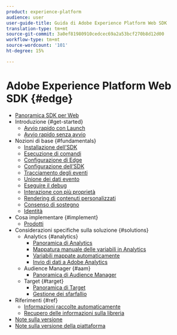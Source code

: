```yaml
---
product: experience-platform
audience: user
user-guide-title: Guida di Adobe Experience Platform Web SDK
translation-type: tm+mt
source-git-commit: 3a0ef81980910cedcec69a2a53bcf270b8d12d00
workflow-type: tm+mt
source-wordcount: '101'
ht-degree: 15%

---
```



# Adobe Experience Platform Web SDK {#edge}

* [Panoramica SDK per Web](home.md)
* Introduzione {#get-started}
   * [Avvio rapido con Launch](getting-started/quick-start-with-launch.md)
   * [Avvio rapido senza avvio](getting-started/quick-start-without-launch.md)
* Nozioni di base {#fundamentals}
   * [Installazione dell’SDK](fundamentals/installing-the-sdk.md)
   * [Esecuzione di comandi](fundamentals/executing-commands.md)
   * [Configurazione di Edge](fundamentals/edge-configuration.md)
   * [Configurazione dell’SDK](fundamentals/configuring-the-sdk.md)
   * [Tracciamento degli eventi](fundamentals/tracking-events.md)
   * [Unione dei dati evento](fundamentals/merging-event-data.md)
   * [Eseguire il debug](fundamentals/debugging.md)
   * [Interazione con più proprietà](fundamentals/interacting-with-multiple-properties.md)
   * [Rendering di contenuti personalizzati](fundamentals/rendering-personalization-content.md)
   * [Consenso di sostegno](fundamentals/supporting-consent.md)
   * [Identità](fundamentals/identity.md)
* Cosa implementare {#implement}
   * [Prodotti](what-to-implement/commerce.md)
* Considerazioni specifiche sulla soluzione {#solutions}
   * Analytics {#analytics}
      * [Panoramica di Analytics](solution-specific/analytics/analytics-overview.md)
      * [Mappatura manuale delle variabili in Analytics](solution-specific/analytics/manually-mapping-variables.md)
      * [Variabili mappate automaticamente](solution-specific/analytics/automatically-mapped-vars.md)
      * [Invio di dati a  Adobe Analytics](solution-specific/analytics/link-tracking.md)
   * Audience Manager {#aam}
      * [Panoramica di Audience Manager](solution-specific/audience-manager/audience-manager-overview.md)
   * Target {#target}
      * [Panoramica di Target](solution-specific/target/target-overview.md)
      * [Gestione dei sfarfallio](solution-specific/target/flicker-management.md)
* Riferimenti {#ref}
   * [Informazioni raccolte automaticamente](reference/automatic-information.md)
   * [Recupero delle informazioni sulla libreria](reference/retrieving-library-information.md)
* [Note sulla versione](release-notes.md)
* [Note sulla versione della piattaforma](https://www.adobe.com/go/platform-release-notes-en)
